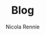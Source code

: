 ---
author: Nicola Rennie
cascade:
  author: Nicola Rennie
  show_author_byline: false
  show_comments: true
  show_post_date: true
  sidebar: 
    show_sidebar_adunit: false
    text_link_label: View recent posts
    text_link_url: /blog/
description: ""
layout: list
show_author_byline: true
show_post_date: true
show_post_thumbnail: true
title: Blog
images:
- featured.png
---